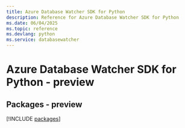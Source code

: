 ```yaml
---
title: Azure Database Watcher SDK for Python
description: Reference for Azure Database Watcher SDK for Python
ms.date: 06/04/2025
ms.topic: reference
ms.devlang: python
ms.service: databasewatcher
---
```

# Azure Database Watcher SDK for Python - preview
## Packages - preview
[!INCLUDE [packages](database-watcher-index.md)]